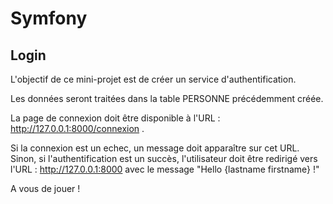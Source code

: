 # Symfony

## Login

L'objectif de ce mini-projet est de créer un service d'authentification.

Les données seront traitées dans la table PERSONNE précédemment créée.

La page de connexion doit être disponible à l'URL : http://127.0.0.1:8000/connexion .

Si la connexion est un echec, un message doit apparaître sur cet URL. Sinon, si l'authentification est un succès, l'utilisateur doit être redirigé vers l'URL : http://127.0.0.1:8000 avec le message "Hello {lastname firstname} !"

A vous de jouer !

